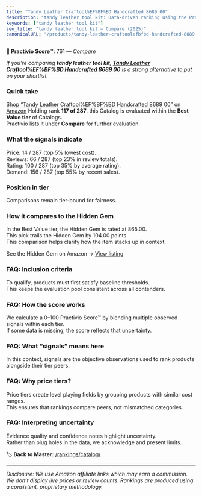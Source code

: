 ```yaml
---
title: "Tandy Leather Craftool%EF%BF%BD Handcrafted 8689 00"
description: "tandy leather tool kit: Data-driven ranking using the Practivio Score™. Positioned by quality, value, demand, findability, momentum."
keywords: ["tandy leather tool kit"]
seo_title: "tandy leather tool kit — Compare (2025)"
canonicalURL: "/products/tandy-leather-craftoolefbfbd-handcrafted-8689-00-B010QVKGMO/"
---
```


**🛒 Practivio Score™:** 761 — _Compare_


*If you're comparing **tandy leather tool kit**, **[Tandy Leather Craftool%EF%BF%BD Handcrafted 8689 00](https://www.amazon.com/dp/B010QVKGMO?tag=practivio-20)** is a strong alternative to put on your shortlist.*
### Quick take
[Shop “Tandy Leather Craftool%EF%BF%BD Handcrafted 8689 00” on Amazon](https://www.amazon.com/dp/B010QVKGMO?tag=practivio-20)
Holding rank **117 of 287**, this Catalog is evaluated within the **Best Value tier** of Catalogs.  
Practivio lists it under **Compare** for further evaluation.

### What the signals indicate
Price: 14 / 287 (top 5% lowest cost).  
Reviews: 66 / 287 (top 23% in review totals).  
Rating: 100 / 287 (top 35% by average rating).  
Demand: 156 / 287 (top 55% by recent sales).

### Position in tier
Comparisons remain tier-bound for fairness.

### How it compares to the Hidden Gem
In the Best Value tier, the Hidden Gem is rated at 865.00.  
This pick trails the Hidden Gem by 104.00 points.  
This comparison helps clarify how the item stacks up in context.  

See the Hidden Gem on Amazon → [View listing](https://www.amazon.com/dp/B014549SNG?tag=practivio-20)

### FAQ: Inclusion criteria
To qualify, products must first satisfy baseline thresholds.  
This keeps the evaluation pool consistent across all contenders.

### FAQ: How the score works
We calculate a 0–100 Practivio Score™ by blending multiple observed signals within each tier.  
If some data is missing, the score reflects that uncertainty.

### FAQ: What “signals” means here
In this context, signals are the objective observations used to rank products alongside their tier peers.

### FAQ: Why price tiers?
Price tiers create level playing fields by grouping products with similar cost ranges.  
This ensures that rankings compare peers, not mismatched categories.

### FAQ: Interpreting uncertainty
Evidence quality and confidence notes highlight uncertainty.  
Rather than plug holes in the data, we acknowledge and present limits.

<!-- Missing template for Compare/CompareWithinPriceClass -->


🏷️ **Back to Master:** [/rankings/catalog/](/rankings/catalog/)

---
_Disclosure: We use Amazon affiliate links which may earn a commission. We don’t display live prices or review counts. Rankings are produced using a consistent, proprietary methodology._
